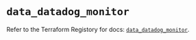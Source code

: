 # `data_datadog_monitor`

Refer to the Terraform Registory for docs: [`data_datadog_monitor`](https://www.terraform.io/docs/providers/datadog/d/monitor).
